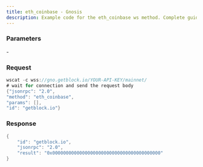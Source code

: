 ```yaml
---
title: eth_coinbase - Gnosis
description: Example code for the eth_coinbase ws method. Сomplete guide on how to use eth_coinbase ws in GetBlock.io Web3 documentation.
---
```


### Parameters


\-

### Request

``` java
wscat -c wss://gno.getblock.io/YOUR-API-KEY/mainnet/ 
# wait for connection and send the request body 
{"jsonrpc": "2.0",
"method": "eth_coinbase",
"params": [],
"id": "getblock.io"}
```

###  Response

``` java
{
    "id": "getblock.io",
    "jsonrpc": "2.0",
    "result": "0x0000000000000000000000000000000000000000"
}
```

